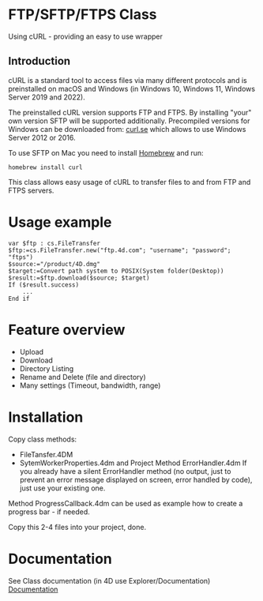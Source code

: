 # FTP/SFTP/FTPS Class
Using cURL - providing an easy to use wrapper

## Introduction
cURL is a standard tool to access files via many different protocols and is preinstalled on macOS and Windows (in Windows 10, Windows 11, Windows Server 2019 and 2022).

The preinstalled cURL version supports FTP and FTPS. By installing "your" own version SFTP will be supported additionally. 
Precompiled versions for Windows can be downloaded from:
[curl.se](https://curl.se/download.html)
which allows to use Windows Server 2012 or 2016.

To use SFTP on Mac you need to install [Homebrew](https://brew.sh) and run:
```
homebrew install curl
```

This class allows easy usage of cURL to transfer files to and from FTP and FTPS servers.

# Usage example

```4D
var $ftp : cs.FileTransfer
$ftp:=cs.FileTransfer.new("ftp.4d.com"; "username"; "password"; "ftps")
$source:="/product/4D.dmg"
$target:=Convert path system to POSIX(System folder(Desktop))
$result:=$ftp.download($source; $target)
If ($result.success)
	...
End if
```

# Feature overview
- Upload
- Download
- Directory Listing
- Rename and Delete (file and directory)
- Many settings (Timeout, bandwidth, range)

# Installation

Copy class methods:
 - FileTansfer.4DM
 - SytemWorkerProperties.4dm
and Project Method ErrorHandler.4dm
If you already have a silent ErrorHandler method (no output, just to prevent an error message displayed on screen, error handled by code), just use your existing one.

Method ProgressCallback.4dm can be used as example how to create a progress bar - if needed.

Copy this 2-4 files into your project, done.

# Documentation

See Class documentation (in 4D use Explorer/Documentation)
[Documentation](https://github.com/ThomasMaul/FileTransfer_Class/blob/main/Documentation/Classes/FileTransfer.md)
	

